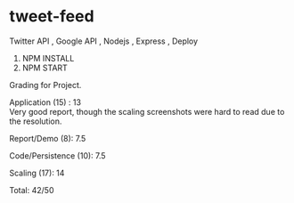 # tweet-feed
Twitter API , Google API , Nodejs , Express , Deploy


1) NPM INSTALL 
2) NPM START

Grading for Project. 

Application (15) :	13	
Very good report, though the scaling screenshots were hard to read due to the resolution.

Report/Demo (8):	7.5

Code/Persistence (10):	7.5

Scaling (17):	14

Total:	42/50

